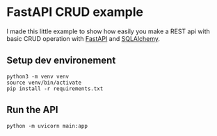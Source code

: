 # FastAPI CRUD example
I made this little example to show how easily you make a REST api with basic CRUD operation with [FastAPI](https://fastapi.tiangolo.com) and [SQLAlchemy](https://www.sqlalchemy.org/).

## Setup dev environement
```
python3 -m venv venv
source venv/bin/activate
pip install -r requirements.txt 
```

## Run the API
```
python -m uvicorn main:app
```